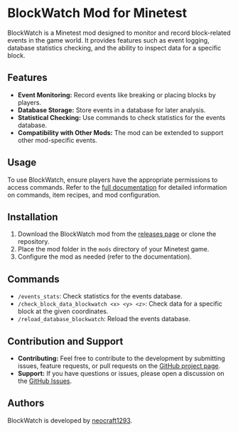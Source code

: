 # BlockWatch Mod for Minetest

BlockWatch is a Minetest mod designed to monitor and record block-related events in the game world. It provides features such as event logging, database statistics checking, and the ability to inspect data for a specific block.

## Features

- **Event Monitoring:** Record events like breaking or placing blocks by players.
- **Database Storage:** Store events in a database for later analysis.
- **Statistical Checking:** Use commands to check statistics for the events database.
- **Compatibility with Other Mods:** The mod can be extended to support other mod-specific events.

## Usage

To use BlockWatch, ensure players have the appropriate permissions to access commands. Refer to the [full documentation](<https://github.com/Neocraft1293/BlockWatch/wiki>) for detailed information on commands, item recipes, and mod configuration.

## Installation

1. Download the BlockWatch mod from the [releases page](<https://content.minetest.net/packages/neocraft1293/blockwatch/>) or clone the repository.
2. Place the mod folder in the `mods` directory of your Minetest game.
3. Configure the mod as needed (refer to the documentation).

## Commands

- `/events_stats`: Check statistics for the events database.
- `/check_block_data_blockwatch <x> <y> <z>`: Check data for a specific block at the given coordinates.
- `/reload_database_blockwatch`: Reload the events database.

## Contribution and Support

- **Contributing:** Feel free to contribute to the development by submitting issues, feature requests, or pull requests on the [GitHub project page](<https://github.com/Neocraft1293/BlockWatch>).
- **Support:** If you have questions or issues, please open a discussion on the [GitHub Issues](<https://github.com/Neocraft1293/BlockWatch/issues>).

## Authors

BlockWatch is developed by [neocraft1293](<https://github.com/Neocraft1293>).
